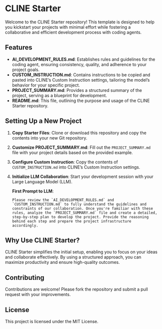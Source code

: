   # CLINE Starter

  Welcome to the CLINE Starter repository! This template is designed to help you kickstart your projects with minimal effort while fostering a collaborative and efficient development process with coding agents.

  ## Features

  - **AI_DEVELOPMENT_RULES.md**: Establishes rules and guidelines for the coding agent, ensuring consistency, quality, and adherence to your project goals.
  - **CUSTOM_INSTRUCTION.md**: Contains instructions to be copied and pasted into CLINE’s Custom Instruction settings, tailoring the model’s behavior for your specific project.
  - **PROJECT_SUMMARY.md**: Provides a structured summary of the project, serving as a blueprint for development.
  - **README.md**: This file, outlining the purpose and usage of the CLINE Starter repository.

  ## Setting Up a New Project

  1. **Copy Starter Files**: Clone or download this repository and copy the contents into your new Git repository.
  2. **Customize PROJECT_SUMMARY.md**: Fill out the `PROJECT_SUMMARY.md` file with your project details based on the provided example.
  3. **Configure Custom Instruction**: Copy the contents of `CUSTOM_INSTRUCTION.md` into CLINE’s Custom Instruction settings.
  4. **Initialize LLM Collaboration**: Start your development session with your Large Language Model (LLM).

     **First Prompt to LLM**:
     ```plaintext
     Please review the `AI_DEVELOPMENT_RULES.md` and `CUSTOM_INSTRUCTION.md` to fully understand the guidelines and constraints of our collaboration. Once you're familiar with these rules, analyze the `PROJECT_SUMMARY.md` file and create a detailed, step-by-step plan to develop the project. Provide the reasoning behind each step and prepare the project infrastructure accordingly.
     ```

  ## Why Use CLINE Starter?

  CLINE Starter simplifies the initial setup, enabling you to focus on your ideas and collaborate effectively. By using a structured approach, you can maximize productivity and ensure high-quality outcomes.

  ## Contributing

  Contributions are welcome! Please fork the repository and submit a pull request with your improvements.

  ## License

  This project is licensed under the MIT License.
